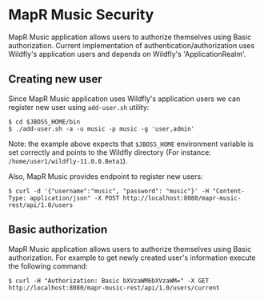 # MapR Music Security

MapR Music application allows users to authorize themselves using Basic authorization. Current implementation of 
authentication/authorization uses Wildfly's application users and depends on Wildfly's 'ApplicationRealm'. 

## Creating new user
Since MapR Music application uses Wildfly's application users we can register new user using `add-user.sh` utility:
```
$ cd $JBOSS_HOME/bin
$ ./add-user.sh -a -u music -p music -g 'user,admin'
```

Note: the example above expects that `$JBOSS_HOME` environment variable is set correctly and points to the Wildfly 
directory (For instance: `/home/user1/wildfly-11.0.0.Beta1`).

Also, MapR Music provides endpoint to register new users:
```
$ curl -d '{"username":"music", "password": "music"}' -H "Content-Type: application/json" -X POST http://localhost:8080/mapr-music-rest/api/1.0/users
```
## Basic authorization
MapR Music application allows users to authorize themselves using Basic authorization. For example to get newly created 
user's information execute the following command:
```
$ curl -H "Authorization: Basic bXVzaWM6bXVzaWM=" -X GET http://localhost:8080/mapr-music-rest/api/1.0/users/current
```
